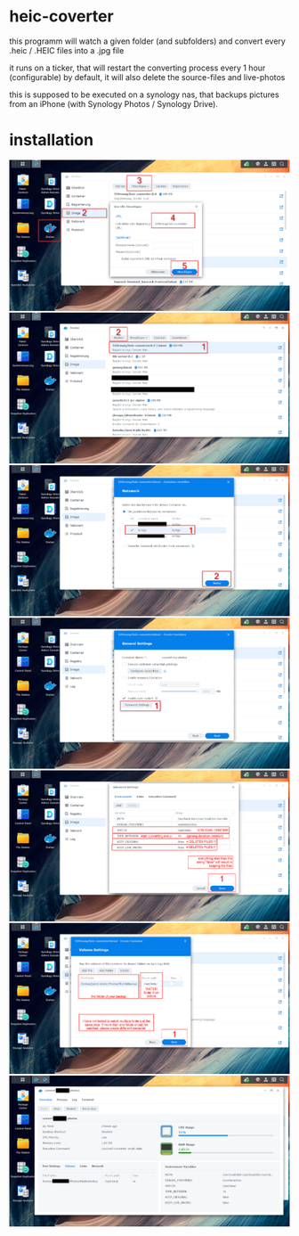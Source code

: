# heic-coverter

this programm will watch a given folder (and subfolders) and convert every .heic / .HEIC files into a .jpg file

it runs on a ticker, that will restart the converting process every 1 hour (configurable)
by default, it will also delete the source-files and live-photos

this is supposed to be executed on a synology nas, that backups pictures from an iPhone (with Synology Photos / Synology Drive).

# installation

![](01_docker-heic-converter.png)
![](02_docker-heic-converter.png)
![](03_docker-heic-converter.png)
![](04_docker-heic-converter.png)
![](05_docker-heic-converter.png)
![](06_docker-heic-converter.png)
![](07_docker-heic-converter.png)